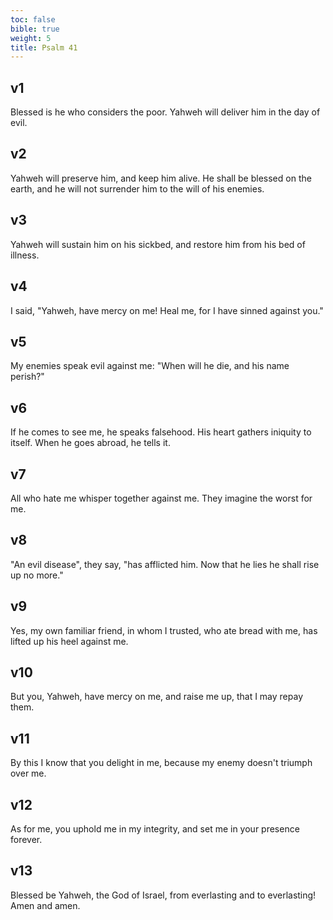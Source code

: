 ```yaml
---
toc: false
bible: true
weight: 5
title: Psalm 41
---
```




## v1 
Blessed is he who considers the poor. Yahweh will deliver him in the day of evil. 

## v2 
Yahweh will preserve him, and keep him alive. He shall be blessed on the earth, and he will not surrender him to the will of his enemies. 

## v3 
Yahweh will sustain him on his sickbed, and restore him from his bed of illness. 

## v4 
I said, "Yahweh, have mercy on me! Heal me, for I have sinned against you." 

## v5 
My enemies speak evil against me: "When will he die, and his name perish?" 

## v6 
If he comes to see me, he speaks falsehood. His heart gathers iniquity to itself. When he goes abroad, he tells it. 

## v7 
All who hate me whisper together against me. They imagine the worst for me. 

## v8 
"An evil disease", they say, "has afflicted him. Now that he lies he shall rise up no more." 

## v9 
Yes, my own familiar friend, in whom I trusted, who ate bread with me, has lifted up his heel against me. 

## v10 
But you, Yahweh, have mercy on me, and raise me up, that I may repay them. 

## v11 
By this I know that you delight in me, because my enemy doesn't triumph over me. 

## v12 
As for me, you uphold me in my integrity, and set me in your presence forever. 

## v13 
Blessed be Yahweh, the God of Israel, from everlasting and to everlasting! Amen and amen.
